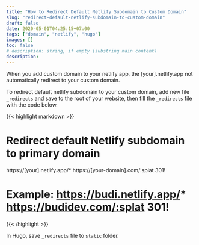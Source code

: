 ```yaml
---
title: "How to Redirect Default Netlify Subdomain to Custom Domain"
slug: "redirect-default-netlify-subdomain-to-custom-domain"
draft: false
date: 2020-05-01T04:25:15+07:00
tags: ["domain", "netlify", "hugo"]
images: []
toc: false
# description: string, if empty (substring main content)
description:
---
```

When you add custom domain to your netlify app, the \[your\].netlify.app not automatically redirect to your custom domain. 

To redirect default netlify subdomain to your custom domain, add new file <code>_redirects</code> and save to the root of your website, then fill the <code>_redirects</code> file with the code below.

{{< highlight markdown >}}
# Redirect default Netlify subdomain to primary domain

https://[your].netlify.app/* https://[your-domain].com/:splat 301!

# Example: https://budi.netlify.app/* https://budidev.com/:splat 301!
{{< /highlight >}}

In Hugo, save <code>_redirects</code> file to <code>static</code> folder.
